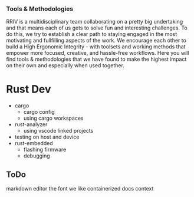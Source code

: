 ### Tools & Methodologies

RRIV is a multidisciplinary team collaborating on a pretty big undertaking and that means each of us gets to solve fun and interesting challenges.
To do this, we try to establish a clear path to staying engaged in the most motivating and fullfilling aspects of the work.
We encourage each other to build a High Ergonomic Integrity - with toolsets and working methods that empower more focused, creative, and hassle-free workflows.
Here you will find tools & methodologies that we have found to make the highest impact on their own and especially when used together.

# Rust Dev
- cargo
  - cargo config
  - using cargo workspaces
- rust-analyzer
  - using vscode linked projects
- testing on host and device
- rust-embedded
  - flashing firmware
  - debugging


## ToDo
markdown editor
the font we like
containerized docs context

